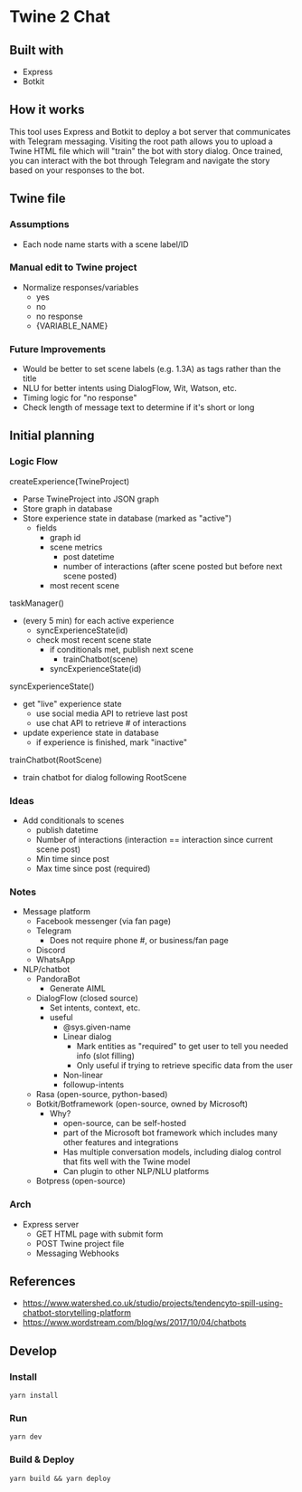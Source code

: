 # Twine 2 Chat

## Built with
- Express
- Botkit

## How it works
This tool uses Express and Botkit to deploy a bot server that communicates with Telegram messaging. Visiting the root path allows you to upload a Twine HTML file which will "train" the bot with story dialog. Once trained, you can interact with the bot through Telegram and navigate the story based on your responses to the bot.

## Twine file
### Assumptions
- Each node name starts with a scene label/ID
### Manual edit to Twine project
- Normalize responses/variables
  - yes
  - no
  - no response
  - {VARIABLE_NAME}
### Future Improvements
- Would be better to set scene labels (e.g. 1.3A) as tags rather than the title
- NLU for better intents using DialogFlow, Wit, Watson, etc.
- Timing logic for "no response"
- Check length of message text to determine if it's short or long


## Initial planning

### Logic Flow
createExperience(TwineProject)
  - Parse TwineProject into JSON graph
  - Store graph in database
  - Store experience state in database (marked as "active")
    - fields
      - graph id
      - scene metrics
        - post datetime
        - number of interactions (after scene posted but before next scene posted)
      - most recent scene

taskManager()
  - (every 5 min) for each active experience
    - syncExperienceState(id)
    - check most recent scene state
      - if conditionals met, publish next scene
        - trainChatbot(scene)
      - syncExperienceState(id)

syncExperienceState()
  - get "live" experience state
    - use social media API to retrieve last post
    - use chat API to retrieve # of interactions
  - update experience state in database
    - if experience is finished, mark "inactive"

trainChatbot(RootScene)
  - train chatbot for dialog following RootScene

### Ideas
- Add conditionals to scenes
  - publish datetime
  - Number of interactions (interaction == interaction since current scene post)
  - Min time since post
  - Max time since post (required)

### Notes
  - Message platform
    - Facebook messenger (via fan page)
    - Telegram
      - Does not require phone #, or business/fan page
    - Discord
    - WhatsApp
  - NLP/chatbot
    - PandoraBot
      - Generate AIML
    - DialogFlow (closed source)
      - Set intents, context, etc.
      - useful
        - @sys.given-name
        - Linear dialog
          - Mark entities as "required" to get user to tell you needed info (slot filling)
          - Only useful if trying to retrieve specific data from the user
        - Non-linear
        - followup-intents
    - Rasa (open-source, python-based)
    - Botkit/Botframework (open-source, owned by Microsoft)
      - Why?
        - open-source, can be self-hosted
        - part of the Microsoft bot framework which includes many other features and integrations
        - Has multiple conversation models, including dialog control that fits well with the Twine model
        - Can plugin to other NLP/NLU platforms
    - Botpress (open-source)
  
### Arch
  - Express server
    - GET HTML page with submit form
    - POST Twine project file
    - Messaging Webhooks

## References
- https://www.watershed.co.uk/studio/projects/tendencyto-spill-using-chatbot-storytelling-platform
- https://www.wordstream.com/blog/ws/2017/10/04/chatbots


## Develop
### Install
`yarn install`

### Run
`yarn dev`

### Build & Deploy
`yarn build && yarn deploy`


